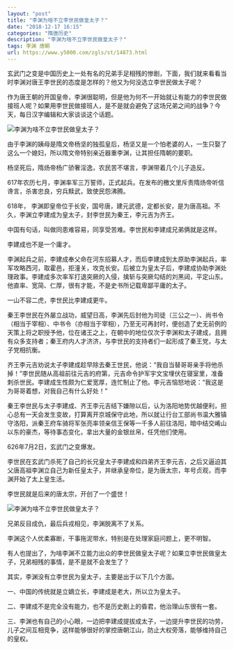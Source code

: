 ```yaml
---
layout: "post"
title: "李渊为啥不立李世民做皇太子？"
date: "2018-12-17 16:15"
categories: "隋唐历史"
description: "李渊为啥不立李世民做皇太子？"
tags: 李渊 唐朝
url: https://www.y5000.com/zgls/st/14873.html
---
```






玄武门之变是中国历史上一处有名的兄弟手足相残的惨剧，下面，我们就来看看当时李渊对唐王李世民的态度是怎样的？他又为何没选立李世民做太子呢？

作为唐王朝的开国皇帝，李渊很聪明，但是他为何不一开始就让有能力的李世民做接班人呢？如果用李世民做接班人，是不是就会避免了这场兄弟之间的战争？今天，每日汉字编辑和大家谈谈这个话题。

![李渊为啥不立李世民做皇太子？](/uploads/allimg/170224/6-1F224092I3K6.JPG)

由于李渊的姨母是隋文帝杨坚的独孤皇后，杨坚又是一个怕老婆的人，一生只娶了这么一个媳妇，所以隋文帝特别亲近器重李渊，让其担任隋朝的要职。

杨坚死后，隋炀帝杨广骄奢淫逸，农民苦不堪言，李渊带着几个儿子造反。

617年农历七月，李渊率军三万誓师，正式起兵。在发布的檄文里斥责隋炀帝听信谗言，杀害忠良，穷兵黩武，致使民怨沸腾。

618年， 李渊即皇帝位于长安，国号唐，建元武德，定都长安，是为唐高祖。不久，李渊立李建成为皇太子，封李世民为秦王，李元吉为齐王。

中国有句话，叫做同患难容易，同享受苦难。李世民和李建成兄弟俩就是这样。

李建成也不是一个庸才。

李渊起兵之前，李建成奉父命在河东招募人才，而后李建成到太原助李渊起兵，率军攻略西河，取霍邑，拒潼关，攻克长安。后被立为皇太子后，李建成协助李渊处理政事。李建成多次率军打退突厥的入侵，擒斩与突厥勾结的刘黑闼，平定山东。他直率、宽简、仁厚，很有才能，不是史书所记载卑鄙平庸的太子。

一山不容二虎，李世民比李建成更牛。

秦王李世民在外屡立战功，威望日高，李渊先后封他为司徒（三公之一）、尚书令（相当于宰相）、中书令（亦相当于宰相），乃至无可再封时，便创造了史无前例的天策上将之职授予他，位在诸王之上，在朝中的地位仅次于李渊和太子建成，且拥有众多支持者；秦王府内人才济济，与李世民的支持者们一起形成了秦王党，与太子党相抗衡。

齐王李元吉劝说太子李建成趁早除去秦王世民，他说：“我自当替哥哥亲手将他杀掉！”李世民随从高祖前往元吉的府第，元吉命令护军宇文宝埋伏在寝室里，准备刺杀世民。李建成生性颇为仁爱宽厚，连忙制止了他。李元吉恼怒地说：“我这是为哥哥着想，对我自己有什么好处！”

秦王李世民与太子李建成、齐王李元吉结下嫌隙以后，认为洛阳地势优越便利，担心总有一天会发生变故，打算离开京城保守此地，所以就让行台工部尚书温大雅镇守洛阳，派秦王府车骑将军张亮率领亲信王保等一千多人前往洛阳，暗中结交崤山以东的豪杰，等待事态变化，拿出大量的金银丝帛，任凭他们使用。

626年7月2日，玄武门之变爆发。

李世民在玄武门杀死了自己的长兄皇太子李建成和四弟齐王李元吉，之后又逼迫其父唐高祖李渊立自己为新任皇太子，并继承皇帝位，是为唐太宗，年号贞观，而李渊开始了太上皇生活。

李世民就是后来的唐太宗，开创了一个盛世！

![李渊为啥不立李世民做皇太子？](/uploads/allimg/170224/6-1F224092R1541.JPG)

兄弟反目成仇，最后兵戎相见，李渊脱离不了关系。

李渊这个人优柔寡断，干事拖泥带水，特别是在处理家庭问题上，更不明智。

有人也提出了，为啥李渊不立能力出众的李世民做皇太子呢？如果立李世民做皇太子，兄弟相残的事情，是不是就不会发生了？

其实，李渊没有立李世民为皇太子，主要是出于以下几个方面。

一、中国的传统就是立嫡立长，李建成是老大，所以立为皇太子。

二、李建成不是完全没有能力，也不是历史剧上的昏君，他治理山东很有一套。

三、李渊也有自己的小心眼，一边把李建成提拔成太子，一边提升李世民的功劳，儿子之间互相竞争，这样能够很好的掌控唐朝江山，防止大权旁落，能够维持自己的皇权。

